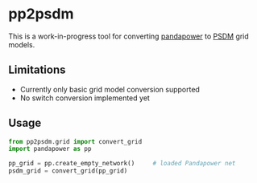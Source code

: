 # pp2psdm 


This is a work-in-progress tool for converting [pandapower](https://github.com/e2nIEE/pandapower) to [PSDM](https://github.com/ie3-institute/PowerSystemDataModel) grid models.


## Limitations 

- Currently only basic grid model conversion supported
- No switch conversion implemented yet


## Usage

```py
from pp2psdm.grid import convert_grid
import pandapower as pp

pp_grid = pp.create_empty_network()     # loaded Pandapower net
psdm_grid = convert_grid(pp_grid)
```
